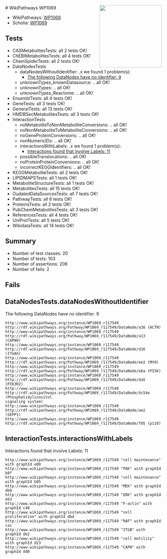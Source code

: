 <img style="float: right; width: 200px" src="https://upload.wikimedia.org/wikipedia/commons/thumb/8/83/Wplogo_with_text_500.png/640px-Wplogo_with_text_500.png" />
# WikiPathways WP1069

* WikiPathways: [WP1069](https://new.wikipathways.org/pathways/WP1069)
* Scholia: [WP1069](https://scholia.toolforge.org/wikipathways/WP1069)
## Tests
* CASMetabolitesTests: all 2 tests OK!
* ChEBIMetabolitesTests: all 4 tests OK!
* ChemSpiderTests: all 2 tests OK!
* DataNodesTests
    * dataNodesWithoutIdentifier: .x we found 1 problem(s):
        * [The following DataNodes have no identifier: 9](#d2d32fa8)
    * unknownTypes_knownDatasource: .. all OK!
    * unknownTypes: .. all OK!
    * unknownTypes_Reactome: .. all OK!
* EnsemblTests: all 4 tests OK!
* GeneTests: all 3 tests OK!
* GeneralTests: all 13 tests OK!
* HMDBSecMetabolitesTests: all 3 tests OK!
* InteractionTests
    * noMetaboliteToNonMetaboliteConversions: .. all OK!
    * noNonMetaboliteToMetaboliteConversions: .. all OK!
    * noGeneProteinConversions: .. all OK!
    * nonNumericIDs: .. all OK!
    * interactionsWithLabels: .x we found 1 problem(s):
        * [Interactions found that involve Labels: 11](#fe97a8b9)
    * possibleTranslocations: .. all OK!
    * noProteinProteinConversions: .. all OK!
    * incorrectKEGGIdentifiers: .. all OK!
* KEGGMetaboliteTests: all 2 tests OK!
* LIPIDMAPSTests: all 1 tests OK!
* MetaboliteStructureTests: all 1 tests OK!
* MetabolitesTests: all 15 tests OK!
* OudatedDataSourcesTests: all 7 tests OK!
* PathwayTests: all 6 tests OK!
* ProteinsTests: all 2 tests OK!
* PubChemMetabolitesTests: all 3 tests OK!
* ReferencesTests: all 4 tests OK!
* UniProtTests: all 5 tests OK!
* WikidataTests: all 14 tests OK!


## Summary

* Number of test classes: 20
* Number of tests: 103
* Number of assertions: 206
* Number of fails: 2

## Fails

<a name="d2d32fa8" />

## DataNodesTests.dataNodesWithoutIdentifier

The following DataNodes have no identifier: 9
```
http://www.wikipathways.org/instance/WP1069_r117549 http://rdf.wikipathways.org/Pathway/WP1069_r117549/DataNode/a16 (ACTN)
http://www.wikipathways.org/instance/WP1069_r117549 http://rdf.wikipathways.org/Pathway/WP1069_r117549/DataNode/a13 (CAPN9)
http://www.wikipathways.org/instance/WP1069_r117549 http://rdf.wikipathways.org/Pathway/WP1069_r117549/DataNode/d16 (ITGAX)
http://www.wikipathways.org/instance/WP1069_r117549 http://rdf.wikipathways.org/Pathway/WP1069_r117549/DataNode/ee2 (MYO)
http://www.wikipathways.org/instance/WP1069_r117549 http://rdf.wikipathways.org/Pathway/WP1069_r117549/DataNode/e6a (PI5K)
http://www.wikipathways.org/instance/WP1069_r117549 http://rdf.wikipathways.org/Pathway/WP1069_r117549/DataNode/da5 (PIK3R2)
http://www.wikipathways.org/instance/WP1069_r117549 http://rdf.wikipathways.org/Pathway/WP1069_r117549/DataNode/dc54e (Phosphatidylinositol
signaling system)
http://www.wikipathways.org/instance/WP1069_r117549 http://rdf.wikipathways.org/Pathway/WP1069_r117549/DataNode/ae2 (SEPP1)
http://www.wikipathways.org/instance/WP1069_r117549 http://rdf.wikipathways.org/Pathway/WP1069_r117549/DataNode/f05 (p110)
```

<a name="fe97a8b9" />

## InteractionTests.interactionsWithLabels

Interactions found that involve Labels: 11
```
http://www.wikipathways.org/instance/WP1069_r117549 "cell maintenance" with graphId e00
http://www.wikipathways.org/instance/WP1069_r117549 "PAK" with graphId b8f
http://www.wikipathways.org/instance/WP1069_r117549 "cell maintenance" with graphId b05
http://www.wikipathways.org/instance/WP1069_r117549 "MEK" with graphId db9
http://www.wikipathways.org/instance/WP1069_r117549 "ERK" with graphId eb3
http://www.wikipathways.org/instance/WP1069_r117549 "F-actin" with graphId c40
http://www.wikipathways.org/instance/WP1069_r117549 "cell proliferation" with graphId dbd
http://www.wikipathways.org/instance/WP1069_r117549 "RAF" with graphId cac
http://www.wikipathways.org/instance/WP1069_r117549 "ITGB" with graphId de2
http://www.wikipathways.org/instance/WP1069_r117549 "cell motility" with graphId d23
http://www.wikipathways.org/instance/WP1069_r117549 "CAPN" with graphId dd0
```

